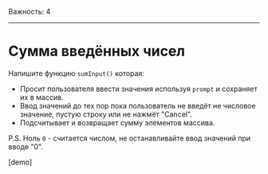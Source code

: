 Важность: 4

---

# Сумма введённых чисел

Напишите функцию `sumInput()` которая:

- Просит пользователя ввести значения используя `prompt` и сохраняет их в массив.
- Ввод значений до тех пор пока пользователь не введёт не числовое значение, пустую строку или не нажмёт "Cancel".
- Подсчитывает и возвращает сумму элементов массива.

P.S. Ноль `0` - считается числом, не останавливайте ввод значений при вводе "0".

[demo]
